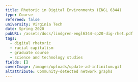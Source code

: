 ```yaml
---
title: Rhetoric in Digital Environments (ENGL 6344)
type: Course
refereed: false
university: Virginia Tech
date: Spring 2020
pubURL: /assets/docs/lindgren-engl6344-sp20-dig-rhet.pdf
tags:
  - digital rhetoric
  - racial capitalism
  - graduate course
  - science and technology studies
fields: []
coverImage: /images/uploads/update-ad-infinitum.gif
altattribute: Community-detected network graphs
---
```

